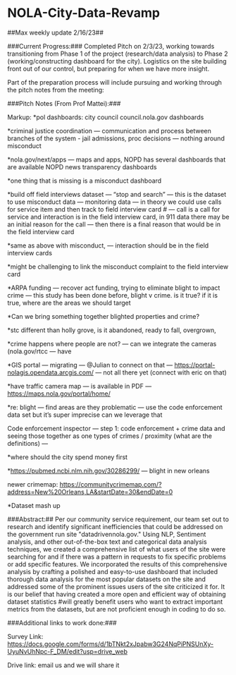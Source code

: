 NOLA-City-Data-Revamp
=============

##Max weekly update 2/16/23##


###Current Progress:### 
Completed Pitch on 2/3/23, working towards transitioning from Phase 1 of the project (research/data analysis) to Phase 2 (working/constructing dashboard for the city). Logistics on the site building front out of our control, but preparing for when we have more insight.

Part of the preparation process will include pursuing and working through the pitch notes from the meeting:

###Pitch Notes (From Prof Mattei):###

Markup:
*pol dashboards: city council council.nola.gov dashboards

*criminal justice coordination — communication and process between branches of the system - jail admissions, proc decisions — nothing around misconduct

*nola.gov/next/apps — maps and apps, NOPD has several dashboards that are available NOPD news transparency dashboards

*one thing that is missing is a misconduct dashboard

*build off field interviews dataset — “stop and search” — this is the dataset to use misconduct data — monitoring data — in theory we could use calls for service item and then track to field interview card # — call is a call for service and interaction is in the field interview card, in 911 data there may be an initial reason for the call — then there is a final reason that would be in the field interview card

*same as above with misconduct, — interaction should be in the field interview cards

*might be challenging to link the misconduct complaint to the field interview card

*ARPA funding — recover act funding, trying to eliminate blight to impact crime — this study has been done before, blight v crime. is it true? if it is true, where are the areas we should target

*Can we bring something together blighted properties and crime?

*stc different than holly grove, is it abandoned, ready to fall, overgrown,

*crime happens where people are not? — can we integrate the cameras (nola.gov/rtcc — have

*GIS portal — migrating — @Julian to connect on that — https://portal-nolagis.opendata.arcgis.com/ — not all there yet (connect with eric on that)

*have traffic camera map — is available in PDF — https://maps.nola.gov/portal/home/

*re: blight — find areas are they problematic — use the code enforcement data set but it’s super imprecise can we leverage that

Code enforcement inspector — step 1: code enforcement + crime data and seeing those together as one types of crimes / proximity (what are the definitions) —

*where should the city spend money first

*https://pubmed.ncbi.nlm.nih.gov/30286299/ — blight in new orleans 

newer crimemap: https://communitycrimemap.com/?address=New%20Orleans,LA&startDate=30&endDate=0

*Dataset mash up

###Abstract:##
Per our community service requirement, our team set out to research and identify significant inefficiencies that could be addressed on the government run site "datadrivennola.gov." Using NLP, Sentiment analysis, and other out-of-the-box text and categorical data analysis techniques, we created a comprehensive list of what users of the site were searching for and if there was a pattern in requests to fix specific problems or add specific features. We incorporated the results of this comprehensive analysis by crafting a polished and easy-to-use dashboard that included thorough data analysis for the most popular datasets on the site and addressed some of the prominent issues users of the site criticized it for. It is our belief that having created a more open and efficient way of obtaining dataset statistics #will greatly benefit users who want to extract important metrics from the datasets, but are not proficient enough in coding to do so.

###Additional links to work done:###

Survey Link: https://docs.google.com/forms/d/1bTNkt2xJpabw3G24NqPiPNSUnXy-UyuNvUhNpc-F_DM/edit?usp=drive_web

Drive link: email us and we will share it
